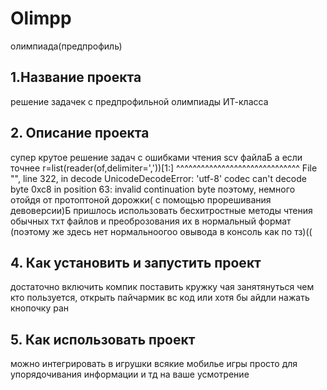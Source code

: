 # Olimpp
олимпиада(предпрофиль)
## 1.Название проекта
 решение задачек с предпрофильной олимпиады ИТ-класса
 ## 2. Описание проекта
супер крутое решение задач с ошибками чтения scv файлаБ а если точнее 
 r=list(reader(of,delimiter=','))[1:]
      ^^^^^^^^^^^^^^^^^^^^^^^^^^^^^^
  File "<frozen codecs>", line 322, in decode
UnicodeDecodeError: 'utf-8' codec can't decode byte 0xc8 in position 63: invalid continuation byte
 поэтому, немного отойдя от протоптоной дорожки( с помощью прорешивания девоверсии)Б пришлось использовать бесхитростные методы чтения обычных тхт файлов и преоброзования их в нормальный формат 
 (поэтому же здесь нет нормальноогоо овывода в консоль как по тз)((
## 4. Как установить и запустить проект
достаточно включить компик поставить кружку чая занятянуться чем кто пользуется, открыть пайчармик вс код или хотя бы айдли нажать кнопочку ран
## 5. Как использовать проект
можно интегрировать в игрушки всякие мобилье игры просто для упорядочивания информации и тд на ваше усмотрение


